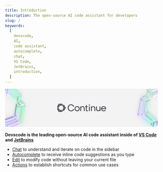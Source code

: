```yaml
---
title: Introduction
description: The open-source AI code assistant for developers
slug: /
keywords:
  [
    devscode,
    AI,
    code assistant,
    autocomplete,
    chat,
    VS Code,
    JetBrains,
    introduction,
  ]
---
```


![Devscode Logo](../static/img/intro.png)

**Devscode is the leading open-source AI code assistant inside of [VS Code](https://marketplace.visualstudio.com/items?itemName=Devscode.devscode) and [JetBrains](https://plugins.jetbrains.com/plugin/22707-devscode-extension)**

- [Chat](chat/how-to-use-it.md) to understand and iterate on code in the sidebar
- [Autocomplete](autocomplete/how-to-use-it.md) to receive inline code suggestions as you type
- [Edit](edit/how-to-use-it.md) to modify code without leaving your current file
- [Actions](actions/how-to-use-it.md) to establish shortcuts for common use cases
